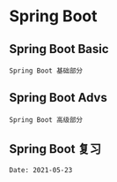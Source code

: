 # Spring Boot

## Spring Boot Basic 
```text
Spring Boot 基础部分
```

## Spring Boot Advs
```text
Spring Boot 高级部分
```

## Spring Boot 复习
```text
Date: 2021-05-23

```